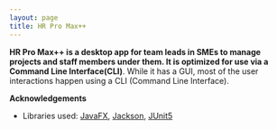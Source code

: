 ```yaml
---
layout: page
title: HR Pro Max++
---
```



**HR Pro Max++ is a desktop app for team leads in SMEs to manage projects and staff members under them. It is optimized for use via a Command Line Interface(CLI)**. While it has a GUI, most of the user interactions happen using a CLI (Command Line Interface).

**Acknowledgements**

* Libraries used: [JavaFX](https://openjfx.io/), [Jackson](https://github.com/FasterXML/jackson), [JUnit5](https://github.com/junit-team/junit5)

